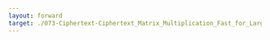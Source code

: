 ```yaml
---
layout: forward
target: ./073-Ciphertext-Ciphertext_Matrix_Multiplication_Fast_for_Large_Matrices
---
```


